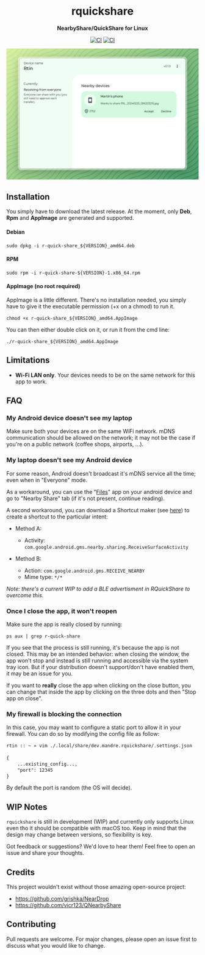 <div align="center">
  <h1>rquickshare</h1>

  <p>
    <strong>NearbyShare/QuickShare for Linux</strong>
  </p>
  <p>

[![CI](https://github.com/Martichou/rquickshare/actions/workflows/build_ubuntu.yml/badge.svg)](https://github.com/Martichou/rquickshare/actions)
[![CI](https://github.com/Martichou/rquickshare/actions/workflows/lint.yml/badge.svg)](https://github.com/Martichou/rquickshare/actions)

  </p>
</div>

![demo image](.github/demo.png)

Installation
--------------------------

You simply have to download the latest release.
At the moment, only **Deb**, **Rpm** and **AppImage** are generated and supported.

#### Debian

```
sudo dpkg -i r-quick-share_${VERSION}_amd64.deb
```

#### RPM

```
sudo rpm -i r-quick-share-${VERSION}-1.x86_64.rpm
```

#### AppImage (no root required)

AppImage is a little different. There's no installation needed, you simply have to give it the executable permission (+x on a chmod) to run it.

```
chmod +x r-quick-share_${VERSION}_amd64.AppImage
```

You can then either double click on it, or run it from the cmd line:

```
./r-quick-share_${VERSION}_amd64.AppImage
```

Limitations
--------------------------

- **Wi-Fi LAN only**. Your devices needs to be on the same network for this app to work.

FAQ
--------------------------

### My Android device doesn't see my laptop

Make sure both your devices are on the same WiFi network. mDNS communication should be allowed on the network; it may not be the case if you're on a public network (coffee shops, airports, ...).

### My laptop doesn't see my Android device

For some reason, Android doesn't broadcast it's mDNS service all the time; even when in "Everyone" mode.

As a workaround, you can use the "[Files](https://play.google.com/store/apps/details?id=com.google.android.apps.nbu.files)" app on your android device and go to "Nearby Share" tab (if it's not present, continue reading).

A second workaround, you can download a Shortcut maker (see [here](https://xdaforums.com/t/how-to-manually-create-a-homescreen-shortcut-to-a-known-unique-android-activity.4336833)) to create a shortcut to the particular intent:

- Method A:
	- Activity: `com.google.android.gms.nearby.sharing.ReceiveSurfaceActivity`

- Method B:
	- Action: `com.google.android.gms.RECEIVE_NEARBY`
	- Mime type: `*/*`

_Note: there's a current WIP to add a BLE advertisment in RQuickShare to overcome this._

### Once I close the app, it won't reopen

Make sure the app is really closed by running:
```
ps aux | grep r-quick-share
```
If you see that the process is still running, it's because the app is not closed. This may be an intended behavior: when closing the window, the app won't stop and instead is still running and accessible via the system tray icon. But if your distribution doesn't support/don't have enabled them, it may be an issue for you.

If you want to **really** close the app when clicking on the close button, you can change that inside the app by clicking on the three dots and then "Stop app on close".

### My firewall is blocking the connection

In this case, you may want to configure a static port to allow it in your firewall. You can do so by modifying the config file as follow:

```
rtin :: ~ » vim ./.local/share/dev.mandre.rquickshare/.settings.json

{
	...existing_config...,
	"port": 12345
}
```

By default the port is random (the OS will decide).

WIP Notes
--------------------------

`rquickshare` is still in development (WIP) and currently only supports Linux even tho it should be compatible with macOS too. Keep in mind that the design may change between versions, so flexibility is key.

Got feedback or suggestions? We'd love to hear them! Feel free to open an issue and share your thoughts.


Credits
--------------------------

This project wouldn't exist without those amazing open-source project:

- https://github.com/grishka/NearDrop
- https://github.com/vicr123/QNearbyShare


Contributing
--------------------------

Pull requests are welcome. For major changes, please open an issue first to discuss what you would like to change.
